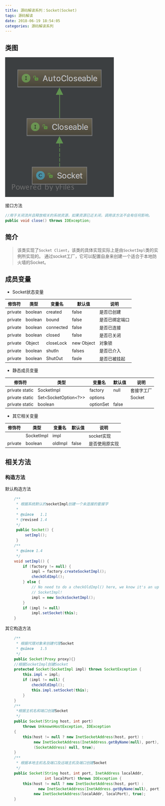 ```yaml
---
title: 源码解读系列：Socket(Socket)
tags: 源码解读
date: 2018-06-19 18:54:05
categories: 源码解读系列 
---
```



## 类图
![Socket](https://raw.githubusercontent.com/a347807131/blog/master/ms/uml/Socket.png)

接口方法
```java
//用于关闭流并且释放相关的系统资源，如果资源已近关闭，调用该方法不会有任何影响。
public void close() throws IOException;
```

## 简介
> 该类实现了`Socket Client`，该类的具体实现实际上是由`SocketImpl`类的实例所实现的。
> 通过socket工厂，它可以配置自身来创建一个适合于本地防火墙的Socket。

## 成员变量

- Socket状态变量

|修饰符|类型|变量名|默认值|说明|
|---|---|---|---|---|
|private|boolean|created|false|是否已创建|
|private|boolean|bound|false|是否已绑定端口|
|private|boolean|connected|false|是否已连接|
|private|boolean|closed|false|是否已关闭|
|private|Object|closeLock|new Object|对象锁|
|private|boolean|shutIn|falses|是否已介入|
|private|boolean|ShutOut|fasle|是否已被挂起|

- 静态成员变量

|修饰符|类型|变量名|默认值|说明|
|---|---|---|---|---|
|private static|SocketImpl|factory|null|套接字工厂|
|private static|Set<SocketOption<?>>|options||Socket|
|private static|boolean|optionSet|false||

- 其它相关变量

|修饰符|类型|变量名|默认值|说明|
|---|---|---|---|---|
||SocketImpl|impl| |socket实现|
|private|boolean|oldImpl|false|是否使用原实现|

## 相关方法

### 构造方法

默认构造方法
```java
    /**
     * 根据系统默认的socketImpl创建一个未连接的套接字
     *
     * @since   1.1
     * @revised 1.4
     */
     public Socket() {
         setImpl();
     }
    /**
     * @since 1.4
     */
    void setImpl() {
        if (factory != null) {
            impl = factory.createSocketImpl();
            checkOldImpl();
        } else {
            // No need to do a checkOldImpl() here, we know it's an up to date
            // SocketImpl!
            impl = new SocksSocketImpl();
        }
        if (impl != null)
            impl.setSocket(this);
    }
```
其它构造方法
```java
    /**
     * 根据代理对象来创建代理Socket
     * @since   1.5
     */
    public Socket(Proxy proxy){}
    //根据SocketImpl创建Socket
    protected Socket(SocketImpl impl) throws SocketException {
        this.impl = impl;
        if (impl != null) {
            checkOldImpl();
            this.impl.setSocket(this);
        }
    }
    /**
     *根据主机名和端口创建Socket
     */
    public Socket(String host, int port)
        throws UnknownHostException, IOException
    {
        this(host != null ? new InetSocketAddress(host, port) :
             new InetSocketAddress(InetAddress.getByName(null), port),
             (SocketAddress) null, true);
    }
    /**
     * 根据本地主机名及端口及远端主机及端口创建Socket
     */
    public Socket(String host, int port, InetAddress localAddr,
                  int localPort) throws IOException {
        this(host != null ? new InetSocketAddress(host, port) :
               new InetSocketAddress(InetAddress.getByName(null), port),
             new InetSocketAddress(localAddr, localPort), true);
    }
```
